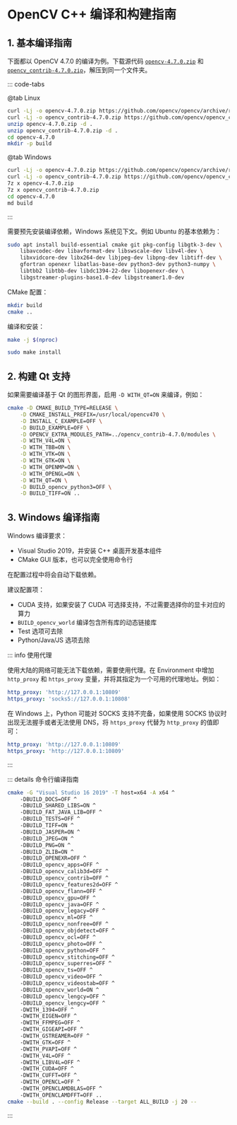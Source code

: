 # OpenCV C++ 编译和构建指南

## 1. 基本编译指南

下面都以 OpenCV 4.7.0 的编译为例。下载源代码 [`opencv-4.7.0.zip`](https://github.com/opencv/opencv/releases) 和 [`opencv_contrib-4.7.0.zip`](https://github.com/opencv/opencv_contrib/tags)，解压到同一个文件夹。

::: code-tabs

@tab Linux

```bash
curl -Lj -o opencv-4.7.0.zip https://github.com/opencv/opencv/archive/refs/tags/4.7.0.zip
curl -Lj -o opencv_contrib-4.7.0.zip https://github.com/opencv/opencv_contrib/archive/refs/tags/4.7.0.zip
unzip opencv-4.7.0.zip -d .
unzip opencv_contrib-4.7.0.zip -d .
cd opencv-4.7.0
mkdir -p build
```

@tab Windows

```bash
curl -Lj -o opencv-4.7.0.zip https://github.com/opencv/opencv/archive/refs/tags/4.7.0.zip
curl -Lj -o opencv_contrib-4.7.0.zip https://github.com/opencv/opencv_contrib/archive/refs/tags/4.7.0.zip
7z x opencv-4.7.0.zip
7z x opencv_contrib-4.7.0.zip
cd opencv-4.7.0
md build
```

:::

需要预先安装编译依赖，Windows 系统见下文。例如 Ubuntu 的基本依赖为：

```bash
sudo apt install build-essential cmake git pkg-config libgtk-3-dev \
    libavcodec-dev libavformat-dev libswscale-dev libv4l-dev \
    libxvidcore-dev libx264-dev libjpeg-dev libpng-dev libtiff-dev \
    gfortran openexr libatlas-base-dev python3-dev python3-numpy \
    libtbb2 libtbb-dev libdc1394-22-dev libopenexr-dev \
    libgstreamer-plugins-base1.0-dev libgstreamer1.0-dev
```

CMake 配置：

```bash
mkdir build
cmake ..
```

编译和安装：

```bash
make -j $(nproc)

sudo make install
```

## 2. 构建 Qt 支持

如果需要编译基于 Qt 的图形界面，启用 `-D WITH_QT=ON` 来编译，例如：

```bash
cmake -D CMAKE_BUILD_TYPE=RELEASE \
    -D CMAKE_INSTALL_PREFIX=/usr/local/opencv470 \
    -D INSTALL_C_EXAMPLE=OFF \
    -D BUILD_EXAMPLE=OFF \
    -D OPENCV_EXTRA_MODULES_PATH=../opencv_contrib-4.7.0/modules \
    -D WITH_V4L=ON \
    -D WITH_TBB=ON \
    -D WITH_VTK=ON \
    -D WITH_GTK=ON \
    -D WITH_OPENMP=ON \
    -D WITH_OPENGL=ON \
    -D WITH_QT=ON \
    -D BUILD_opencv_python3=OFF \
    -D BUILD_TIFF=ON ..
```

## 3. Windows 编译指南

Windows 编译要求：
- Visual Studio 2019，并安装 C++ 桌面开发基本组件
- CMake GUI 版本，也可以完全使用命令行

在配置过程中将会自动下载依赖。

建议配置项：
- CUDA 支持，如果安装了 CUDA 可选择支持，不过需要选择你的显卡对应的算力
- `BUILD_opencv_world` 编译包含所有库的动态链接库
- Test 选项可去除
- Python/Java/JS 选项去除

::: info 使用代理

使用大陆的网络可能无法下载依赖，需要使用代理。在 Environment 中增加 `http_proxy` 和 `https_proxy` 变量，并将其指定为一个可用的代理地址。例如：

```yml
http_proxy: 'http://127.0.0.1:10809'
https_proxy: 'socks5://127.0.0.1:10808'
```

在 Windows 上，Python 可能对 SOCKS 支持不完备，如果使用 SOCKS 协议时出现无法握手或者无法使用 DNS，将 `https_proxy` 代替为 `http_proxy` 的值即可：

```yml
http_proxy: 'http://127.0.0.1:10809'
https_proxy: 'http://127.0.0.1:10809'
```

:::

::: details 命令行编译指南

```bash
cmake -G "Visual Studio 16 2019" -T host=x64 -A x64 ^
    -DBUILD_DOCS=OFF ^
    -DBUILD_SHARED_LIBS=ON ^
    -DBUILD_FAT_JAVA_LIB=OFF ^
    -DBUILD_TESTS=OFF ^
    -DBUILD_TIFF=ON ^
    -DBUILD_JASPER=ON ^
    -DBUILD_JPEG=ON ^
    -DBUILD_PNG=ON ^
    -DBUILD_ZLIB=ON ^
    -DBUILD_OPENEXR=OFF ^
    -DBUILD_opencv_apps=OFF ^
    -DBUILD_opencv_calib3d=OFF ^
    -DBUILD_opencv_contrib=OFF ^
    -DBUILD_opencv_features2d=OFF ^
    -DBUILD_opencv_flann=OFF ^
    -DBUILD_opencv_gpu=OFF ^
    -DBUILD_opencv_java=OFF ^
    -DBUILD_opencv_legacy=OFF ^
    -DBUILD_opencv_ml=OFF ^
    -DBUILD_opencv_nonfree=OFF ^
    -DBUILD_opencv_objdetect=OFF ^
    -DBUILD_opencv_ocl=OFF ^
    -DBUILD_opencv_photo=OFF ^
    -DBUILD_opencv_python=OFF ^
    -DBUILD_opencv_stitching=OFF ^
    -DBUILD_opencv_superres=OFF ^
    -DBUILD_opencv_ts=OFF ^
    -DBUILD_opencv_video=OFF ^
    -DBUILD_opencv_videostab=OFF ^
    -DBUILD_opencv_world=ON ^
    -DBUILD_opencv_lengcy=OFF ^
    -DBUILD_opencv_lengcy=OFF ^
    -DWITH_1394=OFF ^
    -DWITH_EIGEN=OFF ^
    -DWITH_FFMPEG=OFF ^
    -DWITH_GIGEAPI=OFF ^
    -DWITH_GSTREAMER=OFF ^
    -DWITH_GTK=OFF ^
    -DWITH_PVAPI=OFF ^
    -DWITH_V4L=OFF ^
    -DWITH_LIBV4L=OFF ^
    -DWITH_CUDA=OFF ^
    -DWITH_CUFFT=OFF ^
    -DWITH_OPENCL=OFF ^
    -DWITH_OPENCLAMDBLAS=OFF ^
    -DWITH_OPENCLAMDFFT=OFF ..
cmake --build . --config Release --target ALL_BUILD -j 20 --
```

:::
